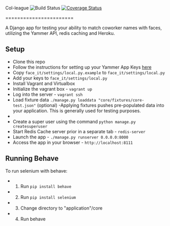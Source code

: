 Col-league ![Build Status](https://travis-ci.org/excellalabs/face-off.svg?branch=master) [![Coverage Status](https://coveralls.io/repos/excellaco/face_it/badge.svg)](https://coveralls.io/r/excellaco/face_it)

=======================

A Django app for testing your ability to match coworker names with faces, utilizing the Yammer API, redis caching and Heroku.

Setup
-----

* Clone this repo
* Follow the instructions for setting up your Yammer App Keys [here](https://github.com/excellaco/yammer-hackathon/wiki/Yammer-OAuth-Setup)
* Copy `face_it/settings/local.py.example` to `face_it/settings/local.py`
* Add your keys to `face_it/settings/local.py`
* Install Vagrant and Virtualbox
* Initialize the vagrant box - `vagrant up`
* Log into the server - `vagrant ssh`
* Load fixture data `./manage.py loaddata "core/fixtures/core-test.json"` (optional)
   -Applying fixtures pushes pre-populated data into your application. This is
       generally used for testing purposes.
*
* Create a super user using the command `python manage.py createsuperuser`
* Start Redis Cache server prior in a separate tab - `redis-server` 
* Launch the app - `./manage.py runserver 0.0.0.0:8000`
* Access the app in your browser - `http://localhost:8111`


Running Behave
--------------
To run selenium with behave:

* 1) Run `pip install behave`
* 2) Run `pip install selenium`
* 3) Change directory to "application"/core
* 4) Run behave

